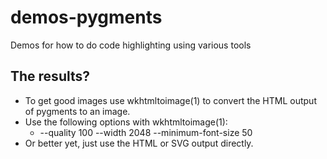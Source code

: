 # demos-pygments
Demos for how to do code highlighting using various tools

## The results?

* To get good images use wkhtmltoimage(1) to convert the HTML output of pygments to an image.
* Use the following options with wkhtmltoimage(1):
	* --quality 100 --width 2048 --minimum-font-size 50
* Or better yet, just use the HTML or SVG output directly.

